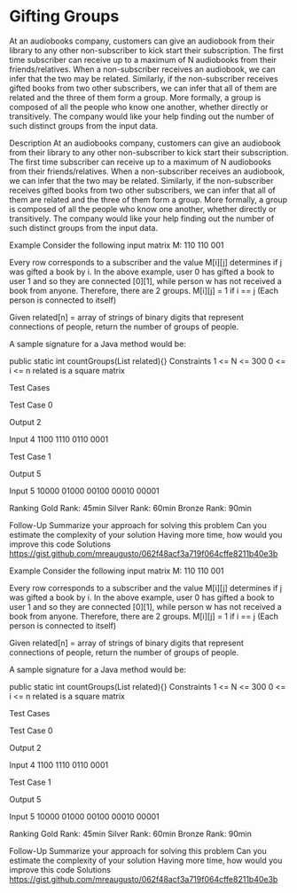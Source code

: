# Gifting Groups
At an audiobooks company, customers can give an audiobook from their library to any other non-subscriber to kick start their subscription. The first time subscriber can receive up to a maximum of N audiobooks from their friends/relatives. When a non-subscriber receives an audiobook, we can infer that the two may be related. Similarly, if the non-subscriber receives gifted books from two other subscribers, we can infer that all of them are related and the three of them form a group. More formally, a group is composed of all the people who know one another, whether directly or transitively. The company would like your help finding out the number of such distinct groups from the input data.

Description
At an audiobooks company, customers can give an audiobook from their library to any other non-subscriber to kick start their subscription. The first time subscriber can receive up to a maximum of N audiobooks from their friends/relatives. When a non-subscriber receives an audiobook, we can infer that the two may be related. Similarly, if the non-subscriber receives gifted books from two other subscribers, we can infer that all of them are related and the three of them form a group. More formally, a group is composed of all the people who know one another, whether directly or transitively. The company would like your help finding out the number of such distinct groups from the input data.

Example
Consider the following input matrix M:
110
110
001



Every row corresponds to a subscriber and the value M[i][j] determines if j was gifted a book by i. In the above example, user 0 has gifted a book to user 1 and so they are connected [0][1], while person w has not received a book from anyone. Therefore, there are 2 groups.
M[i][j] = 1 if i == j (Each person is connected to itself)

Given related[n] = array of strings of binary digits that represent connections of people, return the number of groups of people.

A sample signature for a Java method would be:

public static int countGroups(List<String> related){}
Constraints
1 <= N  <= 300
0 <= i <= n
related is a square matrix

Test Cases

Test Case 0

Output
2

Input
4
1100
1110
0110
0001



Test Case 1

Output
5

Input
5
10000
01000
00100
00010
00001



Ranking
Gold Rank: 45min
Silver Rank: 60min
Bronze Rank: 90min

Follow-Up
Summarize your approach for solving this problem
Can you estimate the complexity of your solution
Having more time, how would you improve this code
Solutions
https://gist.github.com/mreaugusto/062f48acf3a719f064cffe8211b40e3b

Example
Consider the following input matrix M:
110
110
001



Every row corresponds to a subscriber and the value M[i][j] determines if j was gifted a book by i. In the above example, user 0 has gifted a book to user 1 and so they are connected [0][1], while person w has not received a book from anyone. Therefore, there are 2 groups.
M[i][j] = 1 if i == j (Each person is connected to itself)

Given related[n] = array of strings of binary digits that represent connections of people, return the number of groups of people.

A sample signature for a Java method would be:

public static int countGroups(List<String> related){}
Constraints
1 <= N  <= 300
0 <= i <= n
related is a square matrix

Test Cases

Test Case 0

Output
2

Input
4
1100
1110
0110
0001



Test Case 1

Output
5

Input
5
10000
01000
00100
00010
00001



Ranking
Gold Rank: 45min
Silver Rank: 60min
Bronze Rank: 90min

Follow-Up
Summarize your approach for solving this problem
Can you estimate the complexity of your solution
Having more time, how would you improve this code
Solutions
https://gist.github.com/mreaugusto/062f48acf3a719f064cffe8211b40e3b


